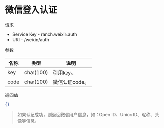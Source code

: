 # 微信登入认证

请求
- Service Key - ranch.weixin.auth
- URI - /weixin/auth

参数

|名称|类型|说明|
|---|---|---|
|key|char(100)|引用key。|
|code|char(100)|微信认证code。|

返回值
```json
{}
```
> 如果认证成功，则返回微信用户信息，如：Open ID、Union ID、昵称、头像等信息。